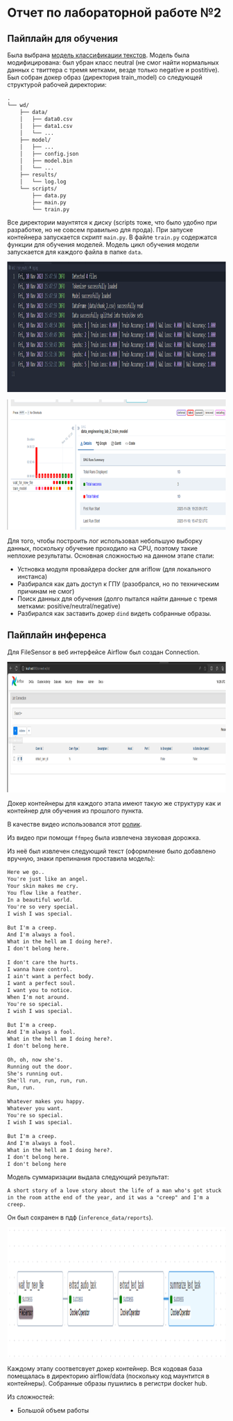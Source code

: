 # Отчет по лабораторной работе №2



## Пайплайн для обучения

Была выбрана [модель классификации текстов](https://huggingface.co/cardiffnlp/twitter-xlm-roberta-base-sentiment). Модель была модифицирована: был убран класс neutral (не смог найти нормальных данных с твиттера с тремя метками, везде только negative и postitive). Был собран докер образ (директория train_model) со следующей структурой рабочей директории:

```
.
└── wd/
    ├── data/
    │   ├── data0.csv
    │   ├── data1.csv
    │   └── ...
    ├── model/
    │   ├── ...
    │   ├── config.json
    │   ├── model.bin
    │   └── ...
    ├── results/
    │   └── log.log
    └── scripts/
        ├── data.py
        ├── main.py
        └── train.py
```


Все директории маунтятся к диску (scripts тоже, что было удобно при разработке, но не совсем правильно для прода). При запуске контейнера запускается скрипт ``main.py``. В файле ```train.py``` содержатся функции для обучения моделей. Модель цикл обучения модели запускается для каждого файла в папке ```data```.

<p align="center">
  <img width="800" height="300" src="https://github.com/Anteii/Lab-2/blob/main/screenshots/train-log.png"/>
</p>


<p align="center">
  <img width="800" height="300" src="https://github.com/Anteii/Lab-2/blob/main/screenshots/train-dag.png"/>
</p>

Для того, чтобы построить лог использовал небольшую выборку данных, поскольку обучение проходило на CPU, поэтому такие неплохие результаты.
Основная сложностью на данном этапе стали:

* Устновка модуля провайдера docker для ariflow (для локального инстанса)
* Разбирался как дать доступ к ГПУ (разобрался, но по техническим причинам не смог)
* Поиск данных для обучения (долго пытался найти данные с тремя метками: positive/neutral/negative)
* Разбирался как заставить докер ``dind`` видеть собранные образы.



## Пайплайн инференса

Для FileSensor в веб интерфейсе Airflow был создан Connection.

<p align="center">
  <img width="800" height="300" src="https://github.com/Anteii/Lab-2/blob/main/screenshots/airflow-connection.png"/>
</p>

Докер контейнеры для каждого этапа имеют такую же структуру как и контейнер для обучения из прошлого пункта. 

В качестве видео использовался этот [ролик](https://www.youtube.com/watch?v=nreoAJHMtFM&list=PLoWjlqRGkEhtJWnqOFnWwNAy28P5OfDnu&index=5).

Из видео при помощи ```ffmpeg``` была извлечена звуковая дорожка.

Из неё был извлечен следующий текст (оформление было добавлено вручную, знаки препинания проставила модель):

    Here we go..  
    You're just like an angel.  
    Your skin makes me cry.  
    You flow like a feather.  
    In a beautiful world.  
    You're so very special.  
    I wish I was special.  

    But I'm a creep.  
    And I'm always a fool.  
    What in the hell am I doing here?.  
    I don't belong here.  

    I don't care the hurts.  
    I wanna have control.  
    I ain't want a perfect body.  
    I want a perfect soul.  
    I want you to notice.  
    When I'm not around. 
    You're so special.  
    I wish I was special. 

    But I'm a creep.  
    And I'm always a fool.  
    What in the hell am I doing here?.  
    I don't belong here.  
    
    Oh, oh, now she's.  
    Running out the door.  
    She's running out.  
    She'll run, run, run, run.  
    Run, run.  
    
    Whatever makes you happy.  
    Whatever you want.  
    You're so special.  
    I wish I was special.  
    
    But I'm a creep.  
    And I'm always a fool.  
    What in the hell am I doing here?.  
    I don't belong here.  
    I don't belong here

Модель суммаризации выдала следующий результат:

```
A short story of a love story about the life of a man who's got stuck in the room atthe end of the year, and it was a "creep" and I'm a creep.
```

Он был сохранен в пдф (```inference_data/reports```).

<p align="center">
  <img width="800" height="300" src="https://github.com/Anteii/Lab-2/blob/main/screenshots/inference-dag.png"/>
</p>

Каждому этапу соответсвует докер контейнер.
Вся кодовая база помещалась в директорию airflow/data (поскольку код маунтится в контейнеры).
Собранные образы пушились в регистри docker hub.

Из сложностей:
* Большой объем работы
